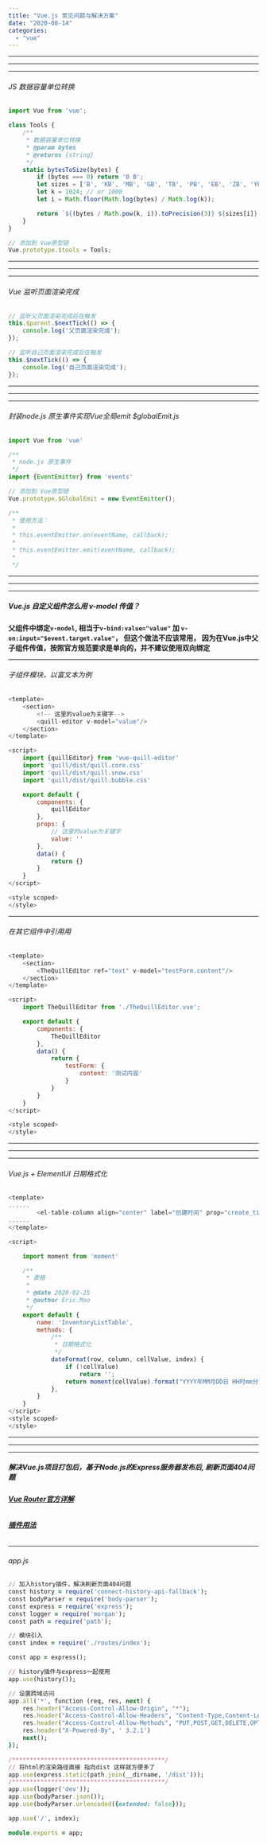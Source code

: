 ```yaml
---
title: "Vue.js 常见问题与解决方案"
date: "2020-08-14"
categories: 
  - "vue"
---
```


* * *

* * *

* * *

###### JS 数据容量单位转换

```javascript
import Vue from 'vue';

class Tools {
    /**
     * 数据容量单位转换
     * @param bytes
     * @returns {string}
     */
    static bytesToSize(bytes) {
        if (bytes === 0) return '0 B';
        let sizes = ['B', 'KB', 'MB', 'GB', 'TB', 'PB', 'EB', 'ZB', 'YB'];
        let k = 1024; // or 1000
        let i = Math.floor(Math.log(bytes) / Math.log(k));

        return `${(bytes / Math.pow(k, i)).toPrecision(3)} ${sizes[i]}`;
    }
}

// 添加到 Vue原型链
Vue.prototype.$tools = Tools;

```

* * *

* * *

* * *

###### Vue 监听页面渲染完成

```javascript
// 监听父页面渲染完成后在触发
this.$parent.$nextTick(() => {
    console.log('父页面渲染完成');
});

// 监听自己页面渲染完成后在触发
this.$nextTick(() => {
    console.log('自己页面渲染完成');
});
```

* * *

* * *

* * *

###### 封装node.js 原生事件实现Vue全局emit $globalEmit.js

```javascript
import Vue from 'vue'

/**
 * node.js 原生事件
 */
import {EventEmitter} from 'events'

// 添加到 Vue原型链
Vue.prototype.$GlobalEmit = new EventEmitter();

/**
 * 使用方法：
 *
 * this.eventEmitter.on(eventName, callback);
 *
 * this.eventEmitter.emit(eventName, callback);
 *
 */

```

* * *

* * *

* * *

##### Vue.js 自定义组件怎么用 v-model 传值？

**父组件中绑定`v-model`, 相当于`v-bind:value="value"` 加 `v-on:input="$event.target.value"`， 但这个做法不应该常用， 因为在Vue.js中父子组件传值，按照官方规范要求是单向的，并不建议使用双向绑定**

* * *

###### 子组件模块，以富文本为例

```javascript
<template>
    <section>
        <!-- 这里的value为关键字-->
        <quill-editor v-model="value"/>
    </section>
</template>

<script>
    import {quillEditor} from 'vue-quill-editor'
    import 'quill/dist/quill.core.css'
    import 'quill/dist/quill.snow.css'
    import 'quill/dist/quill.bubble.css'

    export default {
        components: {
            quillEditor
        },
        props: {
            // 这里的value为关键字
            value: ''
        },
        data() {
            return {}
        }
    }
</script>

<style scoped>
</style>
```

* * *

###### 在其它组件中引用用

```javascript
<template>
    <section>
        <TheQuillEditor ref="text" v-model="testForm.content"/>
    </section>
</template>

<script>
    import TheQuillEditor from './TheQuillEditor.vue';

    export default {
        components: {
            TheQuillEditor
        },
        data() {
            return {
                testForm: {
                    content: '测试内容'
                }
            }
        }
    }
</script>

<style scoped>
</style>
```

* * *

* * *

* * *

###### Vue.js + ElementUI 日期格式化

```javascript
<template>
......
        <el-table-column align="center" label="创建时间" prop="create_time" :formatter="dateFormat"/>
......
</template>

<script>

    import moment from 'moment'

    /**
     * 表格
     *
     * @date 2020-02-25
     * @author Eric.Mao
     */
    export default {
        name: 'InventoryListTable',
        methods: {
            /**
             * 日期格式化
             */
            dateFormat(row, column, cellValue, index) {
                if (!cellValue)
                    return '';
                return moment(cellValue).format("YYYY年MM月DD日 HH时mm分ss秒");
            },
        }
    }
</script>
<style scoped>
</style>

```

* * *

* * *

* * *

##### 解决Vue.js项目打包后，基于Node.js的Express服务器发布后, 刷新页面404问题

###### **[Vue Router官方详解](https://router.vuejs.org/zh/guide/essentials/history-mode.html#%E5%9F%BA%E4%BA%8E-node-js-%E7%9A%84-express "Vue Router官方详解")**

###### **[插件用法](https://github.com/bripkens/connect-history-api-fallback#usage "插件用法")**

* * *

###### app.js

```ruby
// 加入history插件，解决刷新页面404问题
const history = require('connect-history-api-fallback');
const bodyParser = require('body-parser');
const express = require('express');
const logger = require('morgan');
const path = require('path');

// 模块引入
const index = require('./routes/index');

const app = express();

// history插件与express一起使用
app.use(history());

// 设置跨域访问
app.all('*', function (req, res, next) {
    res.header("Access-Control-Allow-Origin", "*");
    res.header("Access-Control-Allow-Headers", "Content-Type,Content-Length, Authorization, Accept,X-Requested-With");
    res.header("Access-Control-Allow-Methods", "PUT,POST,GET,DELETE,OPTIONS");
    res.header("X-Powered-By", ' 3.2.1')
    next();
});

/*******************************************/
// 将html的渲染路径直接 指向dist 这样就方便多了
app.use(express.static(path.join(__dirname, '/dist')));
/*******************************************/
app.use(logger('dev'));
app.use(bodyParser.json());
app.use(bodyParser.urlencoded({extended: false}));

app.use('/', index);

module.exports = app;
```
